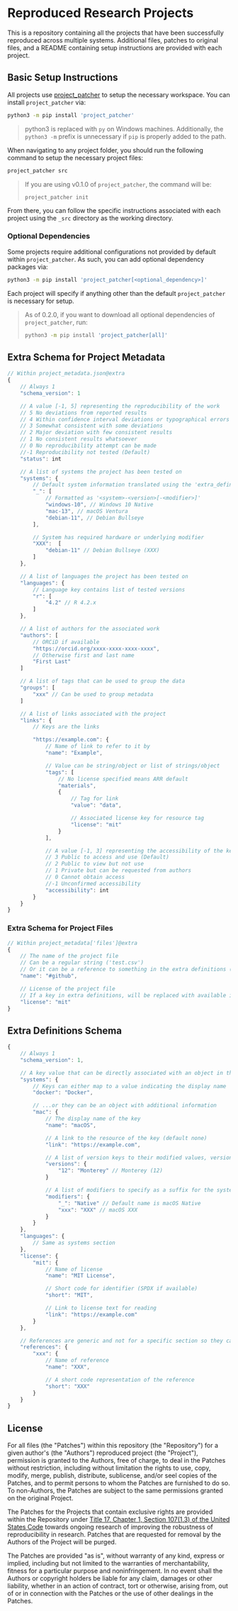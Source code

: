 # Reproduced Research Projects

This is a repository containing all the projects that have been successfully reproduced across multiple systems. Additional files, patches to original files, and a README containing setup instructions are provided with each project.

## Basic Setup Instructions

All projects use [project_patcher] to setup the necessary workspace. You can install `project_patcher` via:

```sh
python3 -m pip install 'project_patcher'
```

> python3 is replaced with `py` on Windows machines. Additionally, the `python3 -m` prefix is unnecessary if `pip` is properly added to the path.

When navigating to any project folder, you should run the following command to setup the necessary project files:

```sh
project_patcher src
```

> If you are using v0.1.0 of `project_patcher`, the command will be:
>```
>project_patcher init
>```

From there, you can follow the specific instructions associated with each project using the `_src` directory as the working directory.

### Optional Dependencies

Some projects require additional configurations not provided by default within `project_patcher`. As such, you can add optional dependency packages via:

```sh
python3 -m pip install 'project_patcher[<optional_dependency>]'
```

Each project will specify if anything other than the default `project_patcher` is necessary for setup.

> As of 0.2.0, if you want to download all optional dependencies of `project_patcher`, run:
>```sh
>python3 -m pip install 'project_patcher[all]'
>```

## Extra Schema for Project Metadata

```js
// Within project_metadata.json@extra
{
    // Always 1
    "schema_version": 1 

    // A value [-1, 5] representing the reproducibility of the work
    // 5 No deviations from reported results
	// 4 Within confidence interval deviations or typographical errors
	// 3 Somewhat consistent with some deviations
	// 2 Major deviation with few consistent results
	// 1 No consistent results whatsoever
	// 0 No reproducibility attempt can be made
	//-1 Reproducibility not tested (Default)
    "status": int 

    // A list of systems the project has been tested on
    "systems": {
        // Default system information translated using the 'extra_definitions.json'
        "_": [
            // Formatted as '<system>-<version>[-<modifier>]'
            "windows-10", // Windows 10 Native
            "mac-13", // macOS Ventura
            "debian-11", // Debian Bullseye
        ],

        // System has required hardware or underlying modifier
        "XXX":  [
            "debian-11" // Debian Bullseye (XXX)
        ]
    },

    // A list of languages the project has been tested on
    "languages": {
        // Language key contains list of tested versions
        "r": [
            "4.2" // R 4.2.x
        ]
    },

    // A list of authors for the associated work
    "authors": [
        // ORCiD if available
        "https://orcid.org/xxxx-xxxx-xxxx-xxxx",
        // Otherwise first and last name
        "First Last"
    ]

    // A list of tags that can be used to group the data
    "groups": [
        "xxx" // Can be used to group metadata
    ]

    // A list of links associated with the project
    "links": {
        // Keys are the links

        "https://example.com": {
            // Name of link to refer to it by
            "name": "Example",

            // Value can be string/object or list of strings/object
            "tags": [
                // No license specified means ARR default
                "materials",
                {
                    // Tag for link
                    "value": "data",

                    // Associated license key for resource tag
                    "license": "mit"
                }
            ],

            // A value [-1, 3] representing the accessibility of the key resource
            // 3 Public to access and use (Default)
            // 2 Public to view but not use
            // 1 Private but can be requested from authors
            // 0 Cannot obtain access
            //-1 Unconfirmed accessibility
            "accessibility": int
        }
    }
}
```

### Extra Schema for Project Files

```js
// Within project_metadata['files']@extra
{
    // The name of the project file
    // Can be a regular string ('test.csv')
    // Or it can be a reference to something in the extra definitions ('#github')
    "name": "#github",

    // License of the project file
    // If a key in extra definitions, will be replaced with available information
    "license": "mit"
}
```

## Extra Definitions Schema

```js
{
    // Always 1
    "schema_version": 1,

    // A key value that can be directly associated with an object in the extra section, each section can define their own format
    "systems": {
        // Keys can either map to a value indicating the display name
        "docker": "Docker",

        // ...or they can be an object with additional information
        "mac": {
            // The display name of the key
            "name": "macOS",

            // A link to the resource of the key (default none)
            "link": "https://example.com",

            // A list of version keys to their modified values, version number will be surrounding in parentheses
            "versions": {
                "12": "Monterey" // Monterey (12)
            }

            // A list of modifiers to specify as a suffix for the system
            "modifiers": {
                "_": "Native" // Default name is macOS Native
                "xxx": "XXX" // macOS XXX
            }
        }
    },
    "languages": {
        // Same as systems section
    },
    "license": {
        "mit": {
            // Name of license
            "name": "MIT License",

            // Short code for identifier (SPDX if available)
            "short": "MIT",

            // Link to license text for reading
            "link": "https://example.com"
        }
    },

    // References are generic and not for a specific section so they can only be referenced with a '#' before the key
    "references": {
        "xxx": {
            // Name of reference
            "name": "XXX",

            // A short code representation of the reference
            "short": "XXX"
        }
    }
}
```

## License

For all files (the "Patches") within this repository (the "Repository") for a given author's (the "Authors") reproduced project (the "Project"), permission is granted to the Authors, free of charge, to deal in the Patches without restriction, including without limitation the rights to use, copy, modify, merge, publish, distribute, sublicense, and/or seel copies of the Patches, and to permit persons to whom the Patches are furnished to do so. To non-Authors, the Patches are subject to the same permissions granted on the original Project.

The Patches for the Projects that contain exclusive rights are provided within the Repository under [Title 17, Chapter 1, Section 107(1,3) of the United States Code][usc] towards ongoing research of improving the robustness of reproducibility in research. Patches that are requested for removal by the Authors of the Project will be purged.

The Patches are provided "as is", without warranty of any kind, express or implied, including but not limited to the warranties of merchantability, fitness for a particular purpose and noninfringement. In no event shall the Authors or copyright holders be liable for any claim, damages or other liability, whether in an action of contract, tort or otherwise, arising from, out of or in connection with the Patches or the use of other dealings in the Patches.

[project_patcher]: https://pypi.org/project/project-patcher/
[git]: https://git-scm.com/

[usc]: https://www.copyright.gov/title17/92chap1.html#107
